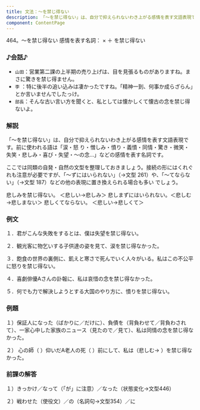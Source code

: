 ```yaml
---
title: 文法：～を禁じ得ない
description: 「～を禁じ得ない」は、自分で抑えられないわき上がる感情を表す文語表現です。前に使われる語は「涙・怒 り・憎しみ・憤り・義憤・同情・驚き・微笑・失笑・悲しみ・喜び・失望・～の念…」などの感情を表す名詞です。
component: ContentPage
---
```



464。～を禁じ得ない
感情を表す名詞： × ＋ を禁じ得ない
### ♪会話♪
- `山田`：営業第二課の上半期の売り上げは、目を見張るものがありますね。まさに驚きを禁じ得ません。
- `李` ：特に後半の追い込みは凄かったですね。「精神一到、何事か成らざらん」とか言いませんでしたっけ。
- `部長`：そんな古い言い方を聞くと、私としては懐かしくて懐古の念を禁じ得ないよ。
### 解説
「～を禁じ得ない」は、自分で抑えられないわき上がる感情を表す文語表現です。前に使われる語は「涙・怒 り・憎しみ・憤り・義憤・同情・驚き・微笑・失笑・悲しみ・喜び・失望・～の念…」などの感情を表す名詞です。

ここでは同類の自発・自然の文型を整理しておきましょう。接続の形にはくれぐれも注意が必要ですが、「～ずにはいられない」（→文型 261）や、「～てならない」（→文型 187）などの他の表現に置き換えられる場合も多い でしょう。

悲しみを禁じ得ない。 ＜悲しい→悲しみ＞ 悲しまずにはいられない。＜悲しむ→悲しまない＞ 悲しくてならない。 ＜悲しい→悲しくて＞
### 例文
１．君がこんな失敗をするとは、僕は失望を禁じ得ない。

２．観光客に物乞いする子供達の姿を見て、涙を禁じ得なかった。

３．飽食の世界の裏側に、飢えと寒さで死んでいく人々がいる。私はこの不公平に怒りを禁じ得ない。

４．喜劇俳優Aさんの訃報に、私は哀惜の念を禁じ得なかった。

５．何でも力で解決しようとする大国のやり方に、憤りを禁じ得ない。
### 例題
１）保証人になった（ばかりに／だけに）、負債を（背負わせて／背負わされて）、一家心中した家族のニュース（見たので／見て）、私は同情の念を禁じ得なかった。  

２） 心の師（ ）仰いだA老人の死（ ）前にして、私は（悲しむ→ ）を禁じ得なかった。
### 前課の解答
１）きっかけ／なって（「が」に注意）／なった（状態変化→文型446）

２）戦わせた（使役文）／の（名詞句→文型354）／に
